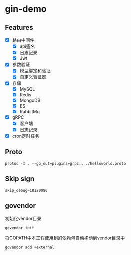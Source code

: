 # gin-demo

## Features
- [x] 路由中间件
    - [x] api签名
    - [x] 日志记录
    - [x] Jwt
- [x] 参数验证
    - [x] 模型绑定和验证
    - [x] 自定义验证器
- [x] 存储
    - [x] MySQL
    - [x] Redis
    - [x] MongoDB
    - [x] ES
    - [x] RabbitMq
- [x] gRPC
    - [x] 客户端
    - [x] 日志记录
- [x] cron定时任务

## Proto
```
protoc -I . --go_out=plugins=grpc:. ./helloworld.proto
```

## Skip sign
```
skip_debug=18120080
```

## govendor 
初始化vendor目录
```
govendor init
```

将GOPATH中本工程使用到的依赖包自动移动到vendor目录中
```
govendor add +external
```